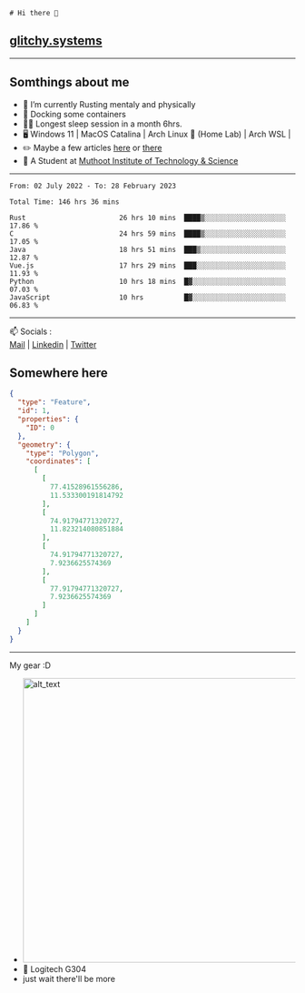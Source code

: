 ```
# Hi there 👋
```
## [glitchy.systems](https://glitchy.systems)
---

## Somthings about me



- 🌱 I’m currently Rusting mentaly and physically
- 🐋 Docking some containers
- 😶‍🌫️ Longest sleep session in a month 6hrs.
- 🖥️ Windows 11 | MacOS Catalina | Arch Linux 🦩 (Home Lab) | Arch WSL |
- ✏️ Maybe a few articles [here](https://medium.com/@advaithnarayanan8) or [there](https://medium.com/@advaithnarayanan8)
- 📑 A Student at [Muthoot Institute of Technology & Science](https://mgmits.ac.in/)



---

<!--START_SECTION:waka-->

```text
From: 02 July 2022 - To: 28 February 2023

Total Time: 146 hrs 36 mins

Rust                       26 hrs 10 mins  ████▒░░░░░░░░░░░░░░░░░░░░   17.86 %
C                          24 hrs 59 mins  ████▒░░░░░░░░░░░░░░░░░░░░   17.05 %
Java                       18 hrs 51 mins  ███▒░░░░░░░░░░░░░░░░░░░░░   12.87 %
Vue.js                     17 hrs 29 mins  ███░░░░░░░░░░░░░░░░░░░░░░   11.93 %
Python                     10 hrs 18 mins  █▓░░░░░░░░░░░░░░░░░░░░░░░   07.03 %
JavaScript                 10 hrs          █▓░░░░░░░░░░░░░░░░░░░░░░░   06.83 %
```

<!--END_SECTION:waka-->

---

📫 Socials :<br>
[Mail](mailto:advaithnarayanan8@gmail.com) | [Linkedin](https://www.linkedin.com/in/advaith-narayanan-a72152214/) | [Twitter](https://twitter.com/advaithnarayan)

## Somewhere here

```geojson
{
  "type": "Feature",
  "id": 1,
  "properties": {
    "ID": 0
  },
  "geometry": {
    "type": "Polygon",
    "coordinates": [
      [
        [
          77.41528961556286,
          11.533300191814792
        ],
        [
          74.91794771320727,
          11.823214080851884
        ],
        [
          74.91794771320727,
          7.9236625574369
        ],
        [
          77.91794771320727,
          7.9236625574369
        ]
      ]
    ]
  }
}
```


--- 
My gear :D

- [<img alt="alt_text" width="500px" src="https://valid.x86.fr/cache/banner/xv24bv-6.png" />](https://valid.x86.fr/xv24bv)
- 🐁 Logitech G304
- just wait there'll be more

